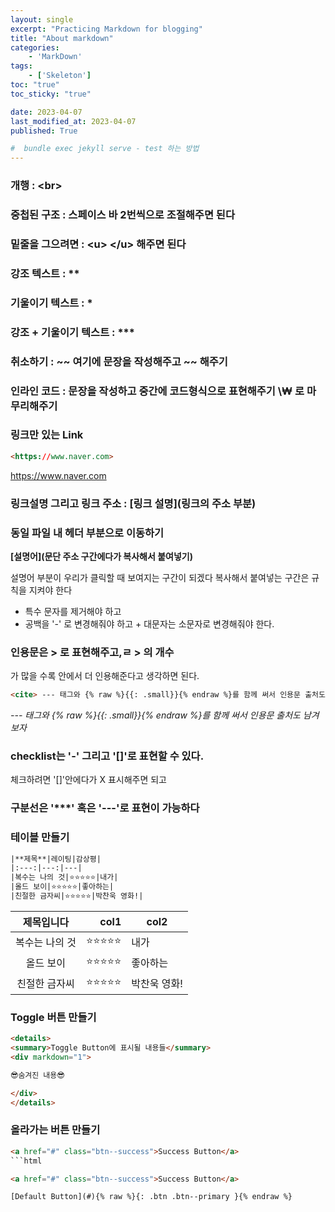 ```yaml
---
layout: single
excerpt: "Practicing Markdown for blogging"
title: "About markdown"
categories:
    - 'MarkDown'
tags:
    - ['Skeleton']
toc: "true"
toc_sticky: "true"

date: 2023-04-07
last_modified_at: 2023-04-07
published: True

#  bundle exec jekyll serve - test 하는 방법 
---
```

### 개행 : \<br>
### 중첩된 구조 : 스페이스 바 2번씩으로 조절해주면 된다

### 밑줄을 그으려면 : \<u> \</u> 해주면 된다 
### 강조 텍스트 : \**
### 기울이기 텍스트 : \*
### 강조 + 기울이기 텍스트 : \***
### 취소하기 : \~~ 여기에 문장을 작성해주고 \~~ 해주기 
### 인라인 코드 : 문장을 작성하고 중간에 코드형식으로 표현해주기 \₩ 로 마무리해주기


### 링크만 있는 Link
```html
<https://www.naver.com>
```
<https://www.naver.com>

### 링크설명 그리고 링크 주소 : \[링크 설명](링크의 주소 부분)

### 동일 파일 내 헤더 부분으로 이동하기
**[설명어](문단 주소 구간에다가 복사해서 붙여넣기)**

설명어 부분이 우리가 클릭할 때 보여지는 구간이 되겠다 
복사해서 붙여넣는 구간은 규칙을 지켜야 한다
- 특수 문자를 제거해야 하고 
- 공백을 '-' 로 변경해줘야 하고 + 대문자는 소문자로 변경해줘야 한다. 

### 인용문은 \> 로 표현해주고,ㄹ \> 의 개수
가 많을 수록 안에서 더 인용해준다고 생각하면 된다. 

```html
<cite> --- 태그와 {% raw %}{{: .small}}{% endraw %}를 함께 써서 인용문 출처도 남겨보자
```
<cite> --- 태그와 {% raw %}{{: .small}}{% endraw %}를 함께 써서 인용문 출처도 남겨보자

### checklist는 '-' 그리고 '[]'로 표현할 수 있다. 
체크하려면 '[]'안에다가 X 표시해주면 되고
### 구분선은 '***' 혹은 '---'로 표현이 가능하다 

### 테이블 만들기
```html
|**제목**|레이팅|감상평|
|:---:|---:|---|
|복수는 나의 것|⭐⭐⭐⭐⭐|내가|
|올드 보이|⭐⭐⭐⭐⭐|좋아하는|
|친절한 금자씨|⭐⭐⭐⭐⭐|박찬욱 영화!|
```

|**제목입니다**|col1|col2|
|:---:|---:|---|
|복수는 나의 것|⭐⭐⭐⭐⭐|내가| <- 각 row에 작성하기
|올드 보이|⭐⭐⭐⭐⭐|좋아하는| <- 각 row에 작성하기
|친절한 금자씨|⭐⭐⭐⭐⭐|박찬욱 영화!| <- 각 row에 작성하기

### Toggle 버튼 만들기
```html
<details>
<summary>Toggle Button에 표시될 내용들</summary>
<div markdown="1">       

😎숨겨진 내용😎

</div>
</details>
```

### 올라가는 버튼 만들기

```html
<a href="#" class="btn--success">Success Button</a>
```html

<a href="#" class="btn--success">Success Button</a>

[Default Button](#){% raw %}{: .btn .btn--primary }{% endraw %}
